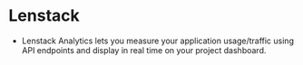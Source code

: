 # Lenstack

* Lenstack Analytics lets you measure your application usage/traffic using API endpoints and display in real time on your project dashboard.
